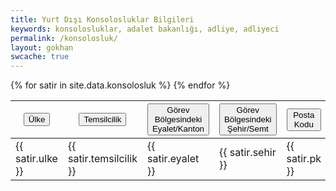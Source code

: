 ```yaml
---
title: Yurt Dışı Konsolosluklar Bilgileri
keywords: konsolosluklar, adalet bakanlığı, adliye, adliyeci
permalink: /konsolosluk/
layout: gokhan
swcache: true
---
```


<div id="table-default" class="table-responsive">
    <table class="table" id="konsolosluklar" name="konsolosluklar">
      <thead>
        <tr>
          <th><button class="table-sort" data-sort="sort-ulke">Ülke</button></th>
          <th><button class="table-sort" data-sort="sort-temsilcilik">Temsilcilik</button></th>
          <th><button class="table-sort" data-sort="sort-eyalet">Görev Bölgesindeki Eyalet/Kanton</button></th>	
          <th><button class="table-sort" data-sort="sort-sehir">Görev Bölgesindeki Şehir/Semt</button></th>	
          <th><button class="table-sort" data-sort="sort-pk">Posta Kodu</button></th>										
        </tr>
      </thead>
      <tbody class="table-tbody">
      {% for satir in site.data.konsolosluk %}
      <tr><td class="sort-ulke">{{ satir.ulke }}<td class="sort-temsilcilik">{{ satir.temsilcilik }}<td class="sort-eyalet">{{ satir.eyalet }}</td><td class="sort-sehir">{{ satir.sehir }}</td><td class="sort-pk">{{ satir.pk }}</td></tr>
      {% endfor %}         										
      </tbody>
    </table>
  </div>